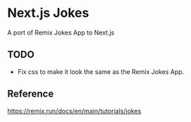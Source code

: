 # Next.js Jokes

A port of Remix Jokes App to Next.js

## TODO
- Fix css to make it look the same as the Remix Jokes App.

## Reference

https://remix.run/docs/en/main/tutorials/jokes
